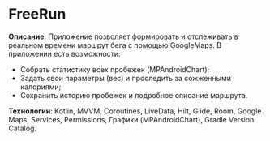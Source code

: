 # FreeRun

**Описание**: Приложение позволяет формировать и отслеживать в реальном времени маршрут бега с помощью GoogleMaps. В приложении есть возможности:
- Cобрать статистику всех пробежек (MPAndroidChart);
- Задать свои параметры (вес) и проследить за сожженными калориями;
- Сохранить историю пробежек и подробное описание маршрута.

**Технологии**: Kotlin, MVVM, Coroutines, LiveData, Hilt, Glide, Room, Google Maps, Services, Permissions, Графики (MPAndroidChart), Gradle Version Catalog.
